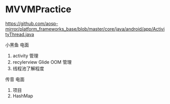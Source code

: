 # MVVMPractice

https://github.com/aosp-mirror/platform_frameworks_base/blob/master/core/java/android/app/ActivityThread.java


小黑鱼 电面
1. activity 管理
2. recylerview Glide OOM 管理
3. 线程池了解程度

传音 电面
1. 项目
2. HashMap
